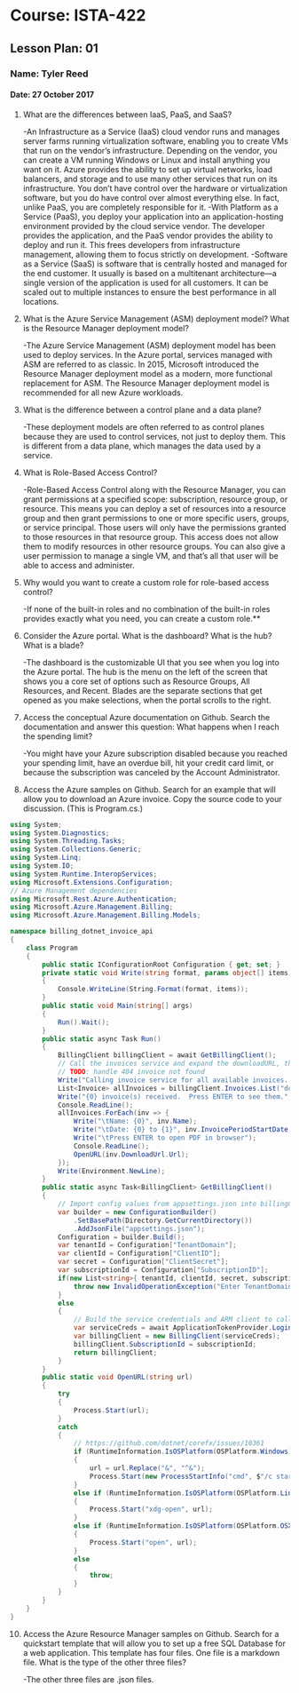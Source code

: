 # Course: ISTA-422
## Lesson Plan: 01
### Name: Tyler Reed
#### Date: 27 October 2017

1. What are the differences between IaaS, PaaS, and SaaS? 
 
    -An Infrastructure as a Service (IaaS) cloud vendor runs and manages server farms running virtualization software, enabling you to create VMs that run on the vendor’s infrastructure. Depending on the vendor, you can create a VM running Windows or Linux and install anything you want on it. Azure provides the ability to set up virtual networks, load balancers, and storage and to use many other services that run on its infrastructure. You don’t have control over the hardware or virtualization software, but you do have control over almost everything else. In fact, unlike PaaS, you are completely responsible for it.
    -With Platform as a Service (PaaS), you deploy your application into an application-hosting environment provided by the cloud service vendor. The developer provides the application, and the PaaS vendor provides the ability to deploy and run it. This frees developers from infrastructure management, allowing them to focus strictly on development.
    -Software as a Service (SaaS) is software that is centrally hosted and managed for the end customer. It usually is based on a multitenant architecture—a single version of the application is used for all customers. It can be scaled out to multiple instances to ensure the best performance in all locations.
1. What is the Azure Service Management (ASM) deployment model? What is the Resource Manager deployment model?  

	-The Azure Service Management (ASM) deployment model has been used to deploy services. In the Azure portal, services managed with ASM are referred to as classic. In 2015, Microsoft introduced the Resource Manager deployment model as a modern, more functional replacement for ASM. The Resource Manager deployment model is recommended for all new Azure workloads.
1. What is the difference between a control plane and a data plane? 
 
	-These deployment models are often referred to as control planes because they are used to control services, not just to deploy them. This is different from a data plane, which manages the data used by a service.
1. What is Role-Based Access Control? 
 
	-Role-Based Access Control along with the Resource Manager, you can grant permissions at a specified scope: subscription, resource group, or resource. This means you can deploy a set of resources into a resource group and then grant permissions to one or more specific users, groups, or service principal. Those users will only have the permissions granted to those resources in that resource group. This access does not allow them to modify resources in other resource groups. You can also give a user permission to manage a single VM, and that’s all that user will be able to access and administer.
1. Why would you want to create a custom role for role-based access control?
  
	-If none of the built-in roles and no combination of the built-in roles provides exactly what you need, you can create a custom role.**
1. Consider the Azure portal. What is the dashboard? What is the hub? What is a blade?
  
	-The dashboard is the customizable UI that you see when you log into the Azure portal. The hub is the menu on the left of the screen that shows you a core set of options such as Resource Groups, All Resources, and Recent. Blades are the separate sections that get opened as you make selections, when the portal scrolls to the right.
1. Access the conceptual Azure documentation on Github. Search the documentation and answer this question: What happens when I reach the spending limit? 
 
	-You might have your Azure subscription disabled because you reached your spending limit, have an overdue bill, hit your credit card limit, or because the subscription was canceled by the Account Administrator.
1. Access the Azure samples on Github. Search for an example that will allow you to download an Azure invoice. Copy the source code to your discussion. (This is Program.cs.)  
```csharp
using System;
using System.Diagnostics;
using System.Threading.Tasks;
using System.Collections.Generic;
using System.Linq;
using System.IO;
using System.Runtime.InteropServices;
using Microsoft.Extensions.Configuration;
// Azure Management dependencies
using Microsoft.Rest.Azure.Authentication;
using Microsoft.Azure.Management.Billing;
using Microsoft.Azure.Management.Billing.Models;

namespace billing_dotnet_invoice_api
{
    class Program
    {
        public static IConfigurationRoot Configuration { get; set; }
        private static void Write(string format, params object[] items) 
        {
            Console.WriteLine(String.Format(format, items));
        }
        public static void Main(string[] args)
        {
            Run().Wait();
        }
        public static async Task Run()
        {
            BillingClient billingClient = await GetBillingClient();
            // Call the invoices service and expand the downloadURL, this call may take a while'
            // TODO: handle 404 invoice not found
            Write("Calling invoice service for all available invoices...");
            List<Invoice> allInvoices = billingClient.Invoices.List("downloadUrl").ToList();
            Write("{0} invoice(s) received.  Press ENTER to see them.", allInvoices.Count);
            Console.ReadLine();
            allInvoices.ForEach(inv => {
                Write("\tName: {0}", inv.Name);
                Write("\tDate: {0} to {1}", inv.InvoicePeriodStartDate, inv.InvoicePeriodEndDate);
                Write("\tPress ENTER to open PDF in browser");
                Console.ReadLine();
                OpenURL(inv.DownloadUrl.Url);
            });
            Write(Environment.NewLine);
        }
        public static async Task<BillingClient> GetBillingClient()
        {
            // Import config values from appsettings.json into billingClient, or throw an error if not found
            var builder = new ConfigurationBuilder()
                .SetBasePath(Directory.GetCurrentDirectory())
                .AddJsonFile("appsettings.json");
            Configuration = builder.Build();
            var tenantId = Configuration["TenantDomain"];
            var clientId = Configuration["ClientID"];
            var secret = Configuration["ClientSecret"];
            var subscriptionId = Configuration["SubscriptionID"];
            if(new List<string>{ tenantId, clientId, secret, subscriptionId }.Any(i => String.IsNullOrEmpty(i))) {
                throw new InvalidOperationException("Enter TenantDomain, ClientID, ClientSecret and SubscriptionId in appsettings.json");
            }
            else
            {
                // Build the service credentials and ARM client to call the billing API
                var serviceCreds = await ApplicationTokenProvider.LoginSilentAsync(tenantId, clientId, secret);
                var billingClient = new BillingClient(serviceCreds);
                billingClient.SubscriptionId = subscriptionId;
                return billingClient;
            }
        }
        public static void OpenURL(string url)
        {
            try
            {
                Process.Start(url);
            }
            catch
            {
                // https://github.com/dotnet/corefx/issues/10361
                if (RuntimeInformation.IsOSPlatform(OSPlatform.Windows))
                {
                    url = url.Replace("&", "^&");
                    Process.Start(new ProcessStartInfo("cmd", $"/c start {url}") { CreateNoWindow = true });
                }
                else if (RuntimeInformation.IsOSPlatform(OSPlatform.Linux))
                {
                    Process.Start("xdg-open", url);
                }
                else if (RuntimeInformation.IsOSPlatform(OSPlatform.OSX))
                {
                    Process.Start("open", url);
                }
                else
                {
                    throw;
                }
            }
        }        
    }
}
```
10. Access the Azure Resource Manager samples on Github. Search for a quickstart template that will allow you to set up a free SQL Database for a web application. This template has four files. One file is a markdown file. What is the type of the other three files? 
 
	-The other three files are .json files.
